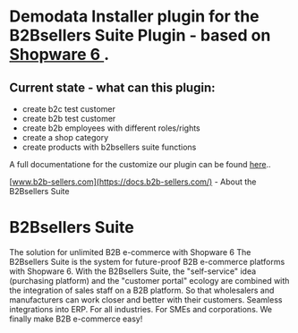 # Demodata Installer plugin for the B2Bsellers Suite Plugin - based on [Shopware 6 ](https://github.com/shopware/platform).



## Current state - what can this plugin:
* create b2c test customer
* create b2b test customer
* create b2b employees with different roles/rights
* create a shop category
* create products with b2bsellers suite functions


A full documentatione for the customize our plugin can be found [here](https://docs.b2b-sellers.com/)..

[www.b2b-sellers.com](https://docs.b2b-sellers.com/) - About the B2Bsellers Suite

# B2Bsellers Suite
The solution for unlimited B2B e-commerce with Shopware 6
The B2Bsellers Suite is the system for future-proof B2B e-commerce platforms with Shopware 6.
With the B2Bsellers Suite, the "self-service" idea (purchasing platform) and the "customer portal" ecology are combined with the integration of sales staff on a B2B platform. So that wholesalers and manufacturers can work closer and better with their customers.
Seamless integrations into ERP. For all industries. For SMEs and corporations.
We finally make B2B e-commerce easy!
